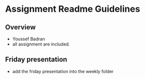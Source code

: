 # Assignment Readme Guidelines

## Overview

- Youssef Badran
- all assignment are included.

## Friday presentation
- add the friday presentation into the weekly folder
